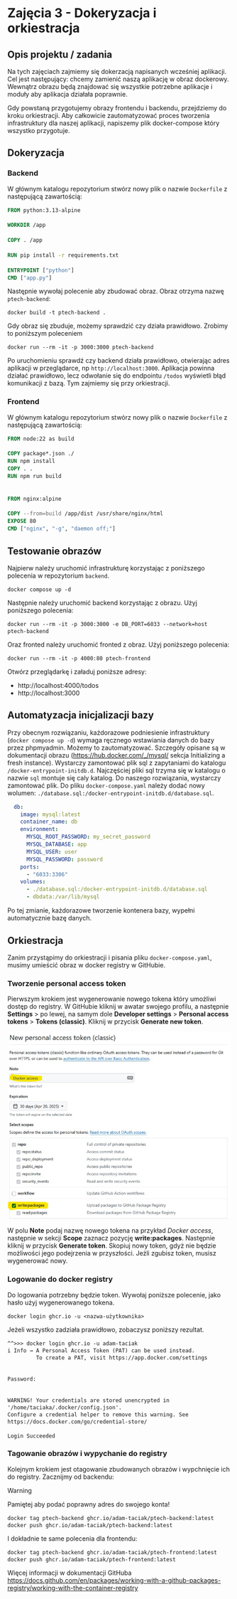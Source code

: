 # Zajęcia 3 - Dokeryzacja i orkiestracja

## Opis projektu / zadania
Na tych zajęciach zajmiemy się dokerzacją napisanych wcześniej aplikacji.
Cel jest następujący: chcemy zamienić naszą aplikację w obraz dockerowy.
Wewnątrz obrazu będą znajdować się wszystkie potrzebne aplikacje i moduły aby aplikacja działała poprawnie.

Gdy powstaną przygotujemy obrazy frontendu i backendu, przejdziemy do kroku orkiestracji.
Aby całkowicie zautomatyzować proces tworzenia infrastruktury dla naszej aplikacji, napiszemy plik docker-compose który wszystko przygotuje.

## Dokeryzacja

### Backend

W głównym katalogu repozytorium stwórz nowy plik o nazwie `Dockerfile` z następującą zawartością:

```Dockerfile
FROM python:3.13-alpine

WORKDIR /app

COPY . /app

RUN pip install -r requirements.txt

ENTRYPOINT ["python"]
CMD ["app.py"]
```

Następnie wywołaj polecenie aby zbudować obraz. Obraz otrzyma nazwę `ptech-backend`:

```
docker build -t ptech-backend .
```

Gdy obraz się zbuduje, możemy sprawdzić czy działa prawidłowo. Zrobimy to poniższym poleceniem

```
docker run --rm -it -p 3000:3000 ptech-backend
```

Po uruchomieniu sprawdź czy backend działa prawidłowo, otwierając adres aplikacji w przeglądarce, np `http://localhost:3000`.
Aplikacja powinna działać prawidłowo, lecz odwołanie się do endpointu `/todos` wyświetli błąd komunikacji z bazą.
Tym zajmiemy się przy orkiestracji.

### Frontend

W głównym katalogu repozytorium stwórz nowy plik o nazwie `Dockerfile` z następującą zawartością:

```Dockerfile
FROM node:22 as build
                                                                                                                                                                                                                        WORKDIR /app
COPY package*.json ./
RUN npm install
COPY . .
RUN npm run build


FROM nginx:alpine

COPY --from=build /app/dist /usr/share/nginx/html
EXPOSE 80
CMD ["nginx", "-g", "daemon off;"]
```

## Testowanie obrazów

Najpierw należy uruchomić infrastrukturę korzystając z poniższego polecenia w repozytorium `backend`.

```
docker compose up -d 
```

Następnie należy uruchomić backend korzystając z obrazu. Użyj poniższego polecenia:


```
docker run --rm -it -p 3000:3000 -e DB_PORT=6033 --network=host  ptech-backend
```

Oraz fronted należy uruchomić fronted z obraz. Użyj poniższego polecenia:

```
docker run --rm -it -p 4000:80 ptech-frontend 
```

Otwórz przeglądarkę i załaduj poniższe adresy:

* http://localhost:4000/todos
* http://localhost:3000

## Automatyzacja inicjalizacji bazy

Przy obecnym rozwiązaniu, każdorazowe podniesienie infrastruktury (`docker compose up -d`) wymaga ręcznego wstawiania danych do bazy przez phpmyadmin.
Możemy to zautomatyzować. Szczegóły opisane są w dokumentacji obrazu (https://hub.docker.com/_/mysql/ sekcja Initializing a fresh instance).
Wystarczy zamontować plik sql z zapytaniami do katalogu `/docker-entrypoint-initdb.d`. Najczęściej pliki sql trzyma się w katalogu o nazwie `sql` montuje się caly katalog.
Do naszego rozwiązania, wystarczy zamontować plik. Do pliku `docker-compose.yaml` należy dodać nowy wolumen: `./database.sql:/docker-entrypoint-initdb.d/database.sql`.

```yaml
  db:
    image: mysql:latest
    container_name: db
    environment:
      MYSQL_ROOT_PASSWORD: my_secret_password
      MYSQL_DATABASE: app
      MYSQL_USER: user
      MYSQL_PASSWORD: password
    ports:
      - "6033:3306"
    volumes:
      - ./database.sql:/docker-entrypoint-initdb.d/database.sql
      - dbdata:/var/lib/mysql
```

Po tej zmianie, każdorazowe tworzenie kontenera bazy, wypełni automatycznie bazę danych.

## Orkiestracja

Zanim przystąpimy do orkiestracji i pisania pliku `docker-compose.yaml`, musimy umieścić obraz w docker registry w GitHubie.

### Tworzenie personal access token

Pierwszym krokiem jest wygenerowanie nowego tokena który umożliwi dostęp do registry. W GitHubie kliknij w awatar swojego profilu, a następnie **Settings** > po lewej, na samym dole **Developer settings** > **Personal access tokens** > **Tokens (classic)**. Kliknij w przycisk **Generate new token**.

![Tworzenie nowego tokenu](./github-token.jpg)

W polu **Note** podaj nazwę nowego tokena na przykład *Docker access*, następnie w sekcji **Scope** zaznacz pozycję **write:packages**. Następnie kliknij w przycisk **Generate token**. Skopiuj nowy token, gdyż nie będzie możliwości jego podejrzenia w przyszłości. Jeżli zgubisz token, musisz wygenerować nowy.

### Logowanie do docker registry

Do logowania potrzebny będzie token. Wywołaj poniższe polecenie, jako hasło użyj wygenerowanego tokena.

```
docker login ghcr.io -u <nazwa-użytkownika>
```

Jeżeli wszystko zadziała prawidłowo, zobaczysz poniższy rezultat.

```
^^>>> docker login ghcr.io -u adam-taciak
i Info → A Personal Access Token (PAT) can be used instead.
         To create a PAT, visit https://app.docker.com/settings


Password:


WARNING! Your credentials are stored unencrypted in '/home/taciaka/.docker/config.json'.
Configure a credential helper to remove this warning. See
https://docs.docker.com/go/credential-store/

Login Succeeded
```

### Tagowanie obrazów i wypychanie do registry

Kolejnym krokiem jest otagowanie zbudowanych obrazów  i wypchnięcie ich do registry. Zacznijmy od backendu:

> [!WARNING]  
> Pamiętej aby podać poprawny adres do swojego konta!


```
docker tag ptech-backend ghcr.io/adam-taciak/ptech-backend:latest
docker push ghcr.io/adam-taciak/ptech-backend:latest
```
I dokładnie te same polecenia dla frontendu:

```
docker tag ptech-backend ghcr.io/adam-taciak/ptech-frontend:latest
docker push ghcr.io/adam-taciak/ptech-frontend:latest
```


Więcej informacji w dokumentacji GitHuba https://docs.github.com/en/packages/working-with-a-github-packages-registry/working-with-the-container-registry
